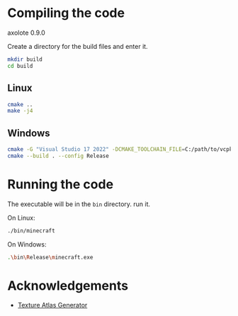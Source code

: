 # Compiling the code

axolote 0.9.0

Create a directory for the build files and enter it.
```bash
mkdir build
cd build
```

## Linux

```bash
cmake ..
make -j4
```

## Windows

```bash
cmake -G "Visual Studio 17 2022" -DCMAKE_TOOLCHAIN_FILE=C:/path/to/vcpkg/scripts/buildsystems/vcpkg.cmake ..
cmake --build . --config Release
```

# Running the code

The executable will be in the `bin` directory. run it.

On Linux:
```bash
./bin/minecraft
```
On Windows:
```bash
.\bin\Release\minecraft.exe
```

# Acknowledgements

* [Texture Atlas Generator](https://github.com/lukaszdk/texture-atlas-generator)
